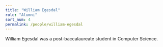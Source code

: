```yaml
---
title: "William Egesdal"
role: "Alumni"
sort_num: 4
permalink: /people/william-egesdal
---
```


William Egesdal was a post-baccalaureate student in Computer Science.